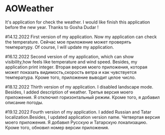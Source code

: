 # AOWeather
It's application for check the weather.
I would like finish this application before the new year.
Thanks to Gosha Dudar !

#14.12.2022 First version of my application.
 Now my application can check the temperature.
 Сейчас мое приложение может проверять температуру.
 Of course, I will update my application.

#16.12.2022 Second version of my application, which can show visibility,how feels like temperature and wind speed.
Besides, my application print integer. Вторая версия моего приложения, которая может показать видимость,скорость ветра и как чувствуется температура.
Кроме того, приложение выводит целое число.

#18.12.2022 Thirth version of my application. I disabled landscape mode. Besides, I added description of weather.
Третья версия моего приложения. Я отключил горизонтальный режим. Кроме того, я добавил описание погоды.

#19.12.2022 Fourth version of my application. I added Russian and Tatar localization.Besides, I updated application version name.
Четвертая версия моего приложения. Я добавил Русскую и Татарскую локализацию. Кроме того, обновил номер версии приложения.

